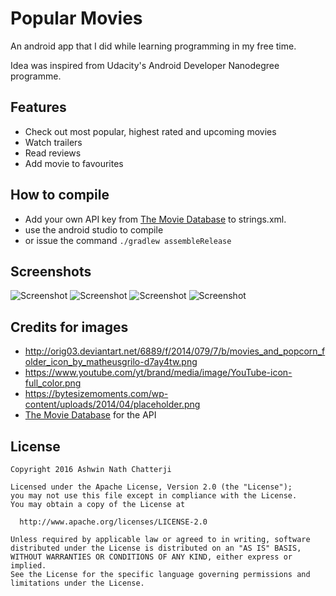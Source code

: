 # Popular Movies
An android app that I did while learning programming in my free time.

Idea was inspired from Udacity's Android Developer Nanodegree programme.

## Features
* Check out most popular, highest rated and upcoming movies
* Watch trailers
* Read reviews
* Add movie to favourites

## How to compile
* Add your own API key from [The Movie Database](http://www.themoviedb.org/documentation/API) to strings.xml.
* use the android studio to compile
* or issue the command ``./gradlew assembleRelease``

## Screenshots
![Screenshot](http://i.imgur.com/QxcSuFH.jpg)
![Screenshot](http://i.imgur.com/69EnmMZ.png)
![Screenshot](http://i.imgur.com/JMsntgs.png)
![Screenshot](http://i.imgur.com/C7DhtcX.png)

## Credits for images
* http://orig03.deviantart.net/6889/f/2014/079/7/b/movies_and_popcorn_folder_icon_by_matheusgrilo-d7ay4tw.png
* https://www.youtube.com/yt/brand/media/image/YouTube-icon-full_color.png
* https://bytesizemoments.com/wp-content/uploads/2014/04/placeholder.png
* [The Movie Database](http://www.themoviedb.org/) for the API


## License

    Copyright 2016 Ashwin Nath Chatterji

    Licensed under the Apache License, Version 2.0 (the "License");
    you may not use this file except in compliance with the License.
    You may obtain a copy of the License at

      http://www.apache.org/licenses/LICENSE-2.0

    Unless required by applicable law or agreed to in writing, software
    distributed under the License is distributed on an "AS IS" BASIS,
    WITHOUT WARRANTIES OR CONDITIONS OF ANY KIND, either express or implied.
    See the License for the specific language governing permissions and
    limitations under the License.
